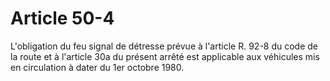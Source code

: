 # Article 50-4

L'obligation du feu signal de détresse prévue à l'article R. 92-8 du code de la route et à l'article 30a du présent arrêté est applicable aux véhicules mis en circulation à dater du 1er  octobre 1980.
